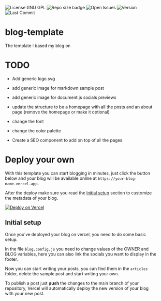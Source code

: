 ![License GNU GPL](https://img.shields.io/github/license/andreaiaia/blog)
![Repo size badge](https://img.shields.io/github/repo-size/andreaiaia/blog)
![Open Issues](https://img.shields.io/github/issues/andreaiaia/blog)
![Version](https://img.shields.io/github/package-json/v/andreaiaia/blog)
![Last Commit](https://img.shields.io/github/last-commit/andreaiaia/blog)

# blog-template

The template I based my blog on

# TODO

- Add generic logo.svg
- add generic image for markdown sample post
- add generic image for document.js socials previews

- update the structure to be a homepage with all the posts and an about page (remove the homepage or make it optional)
- change the font
- change the color palette
- Create a SEO component to add on top of all the pages

# Deploy your own

With this template you can start blogging in minutes, just click the button below and your blog will be available online at `https://your-blog-name.vercel.app`.

After the deploy make sure you read the [Initial setup](#initial-setup) section to customize the metadata of your blog.

[![Deploy on Vercel](https://vercel.com/button)](https://vercel.com/new/clone?s=https%3A%2F%2Fgithub.com%2Fandreaiaia%2Fblog-template&showOptionalTeamCreation=false)

## Initial setup

Once you've deployed your blog on vercel, you need to do some basic setup.

In the file `blog.config.js` you need to change values of the OWNER and BLOG variables, here you can also link the socials you want to display in the footer.

Now you can start writing your posts, you can find them in the `articles` folder, delete the sample post and start writing your own.

To publish a post just **push** the changes to the main branch of your repository, Vercel will automatically deploy the new version of your blog with your new post.
